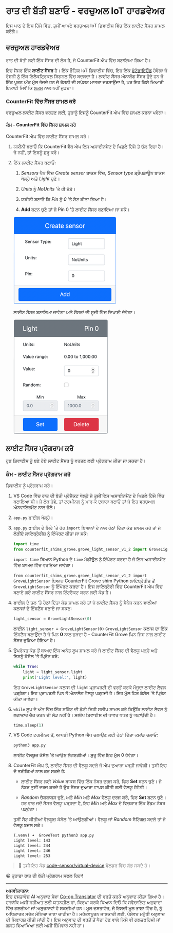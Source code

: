 <!--
CO_OP_TRANSLATOR_METADATA:
{
  "original_hash": "11f10c6760fb8202cf368422702fdf70",
  "translation_date": "2025-08-27T12:51:01+00:00",
  "source_file": "1-getting-started/lessons/3-sensors-and-actuators/virtual-device-sensor.md",
  "language_code": "pa"
}
-->
# ਰਾਤ ਦੀ ਬੱਤੀ ਬਣਾਓ - ਵਰਚੁਅਲ IoT ਹਾਰਡਵੇਅਰ

ਇਸ ਪਾਠ ਦੇ ਇਸ ਹਿੱਸੇ ਵਿੱਚ, ਤੁਸੀਂ ਆਪਣੇ ਵਰਚੁਅਲ IoT ਡਿਵਾਈਸ ਵਿੱਚ ਇੱਕ ਲਾਈਟ ਸੈਂਸਰ ਸ਼ਾਮਲ ਕਰੋਗੇ।

## ਵਰਚੁਅਲ ਹਾਰਡਵੇਅਰ

ਰਾਤ ਦੀ ਬੱਤੀ ਲਈ ਇੱਕ ਸੈਂਸਰ ਦੀ ਲੋੜ ਹੈ, ਜੋ CounterFit ਐਪ ਵਿੱਚ ਬਣਾਇਆ ਗਿਆ ਹੈ।

ਇਹ ਸੈਂਸਰ ਇੱਕ **ਲਾਈਟ ਸੈਂਸਰ** ਹੈ। ਇੱਕ ਭੌਤਿਕ IoT ਡਿਵਾਈਸ ਵਿੱਚ, ਇਹ ਇੱਕ [ਫੋਟੋਡਾਇਓਡ](https://wikipedia.org/wiki/Photodiode) ਹੋਵੇਗਾ ਜੋ ਰੋਸ਼ਨੀ ਨੂੰ ਇੱਕ ਇਲੈਕਟ੍ਰਿਕਲ ਸਿਗਨਲ ਵਿੱਚ ਬਦਲਦਾ ਹੈ। ਲਾਈਟ ਸੈਂਸਰ ਐਨਾਲੌਗ ਸੈਂਸਰ ਹੁੰਦੇ ਹਨ ਜੋ ਇੱਕ ਪੂਰਨ ਅੰਕ ਮੁੱਲ ਭੇਜਦੇ ਹਨ ਜੋ ਰੋਸ਼ਨੀ ਦੀ ਸਪੱਸ਼ਟ ਮਾਤਰਾ ਦਰਸਾਉਂਦਾ ਹੈ, ਪਰ ਇਹ ਕਿਸੇ ਮਿਆਰੀ ਇਕਾਈ ਜਿਵੇਂ ਕਿ [ਲਕਸ](https://wikipedia.org/wiki/Lux) ਨਾਲ ਨਹੀਂ ਜੁੜਦਾ।

### CounterFit ਵਿੱਚ ਸੈਂਸਰ ਸ਼ਾਮਲ ਕਰੋ

ਵਰਚੁਅਲ ਲਾਈਟ ਸੈਂਸਰ ਵਰਤਣ ਲਈ, ਤੁਹਾਨੂੰ ਇਸਨੂੰ CounterFit ਐਪ ਵਿੱਚ ਸ਼ਾਮਲ ਕਰਨਾ ਪਵੇਗਾ।

#### ਕੰਮ - CounterFit ਵਿੱਚ ਸੈਂਸਰ ਸ਼ਾਮਲ ਕਰੋ

CounterFit ਐਪ ਵਿੱਚ ਲਾਈਟ ਸੈਂਸਰ ਸ਼ਾਮਲ ਕਰੋ।

1. ਯਕੀਨੀ ਬਣਾਓ ਕਿ CounterFit ਵੈੱਬ ਐਪ ਇਸ ਅਸਾਈਨਮੈਂਟ ਦੇ ਪਿਛਲੇ ਹਿੱਸੇ ਤੋਂ ਚੱਲ ਰਿਹਾ ਹੈ। ਜੇ ਨਹੀਂ, ਤਾਂ ਇਸਨੂੰ ਸ਼ੁਰੂ ਕਰੋ।

1. ਇੱਕ ਲਾਈਟ ਸੈਂਸਰ ਬਣਾਓ:

    1. *Sensors* ਪੈਨ ਵਿੱਚ *Create sensor* ਬਾਕਸ ਵਿੱਚ, *Sensor type* ਡ੍ਰੌਪਡਾਊਨ ਬਾਕਸ ਖੋਲ੍ਹੋ ਅਤੇ *Light* ਚੁਣੋ।

    1. *Units* ਨੂੰ *NoUnits* 'ਤੇ ਹੀ ਛੱਡੋ।

    1. ਯਕੀਨੀ ਬਣਾਓ ਕਿ *Pin* ਨੂੰ *0* 'ਤੇ ਸੈਟ ਕੀਤਾ ਗਿਆ ਹੈ।

    1. **Add** ਬਟਨ ਚੁਣੋ ਤਾਂ ਜੋ Pin 0 'ਤੇ ਲਾਈਟ ਸੈਂਸਰ ਬਣਾਇਆ ਜਾ ਸਕੇ।

    ![ਲਾਈਟ ਸੈਂਸਰ ਸੈਟਿੰਗ](../../../../../translated_images/counterfit-create-light-sensor.9f36a5e0d4458d8d554d54b34d2c806d56093d6e49fddcda2d20f6fef7f5cce1.pa.png)

    ਲਾਈਟ ਸੈਂਸਰ ਬਣਾਇਆ ਜਾਵੇਗਾ ਅਤੇ ਸੈਂਸਰਾਂ ਦੀ ਸੂਚੀ ਵਿੱਚ ਦਿਖਾਈ ਦੇਵੇਗਾ।

    ![ਲਾਈਟ ਸੈਂਸਰ ਬਣਾਇਆ ਗਿਆ](../../../../../translated_images/counterfit-light-sensor.5d0f5584df56b90f6b2561910d9cb20dfbd73eeff2177c238d38f4de54aefae1.pa.png)

## ਲਾਈਟ ਸੈਂਸਰ ਪ੍ਰੋਗਰਾਮ ਕਰੋ

ਹੁਣ ਡਿਵਾਈਸ ਨੂੰ ਬਣੇ ਹੋਏ ਲਾਈਟ ਸੈਂਸਰ ਨੂੰ ਵਰਤਣ ਲਈ ਪ੍ਰੋਗਰਾਮ ਕੀਤਾ ਜਾ ਸਕਦਾ ਹੈ।

### ਕੰਮ - ਲਾਈਟ ਸੈਂਸਰ ਪ੍ਰੋਗਰਾਮ ਕਰੋ

ਡਿਵਾਈਸ ਨੂੰ ਪ੍ਰੋਗਰਾਮ ਕਰੋ।

1. VS Code ਵਿੱਚ ਰਾਤ ਦੀ ਬੱਤੀ ਪ੍ਰੋਜੈਕਟ ਖੋਲ੍ਹੋ ਜੋ ਤੁਸੀਂ ਇਸ ਅਸਾਈਨਮੈਂਟ ਦੇ ਪਿਛਲੇ ਹਿੱਸੇ ਵਿੱਚ ਬਣਾਇਆ ਸੀ। ਜੇ ਲੋੜ ਹੋਵੇ, ਤਾਂ ਟਰਮੀਨਲ ਨੂੰ ਮਾਰ ਕੇ ਦੁਬਾਰਾ ਬਣਾਓ ਤਾਂ ਜੋ ਇਹ ਵਰਚੁਅਲ ਐਨਵਾਇਰਮੈਂਟ ਨਾਲ ਚੱਲੇ।

1. `app.py` ਫਾਈਲ ਖੋਲ੍ਹੋ।

1. `app.py` ਫਾਈਲ ਦੇ ਸਿਰੇ 'ਤੇ ਹੋਰ `import` ਬਿਆਨਾਂ ਦੇ ਨਾਲ ਹੇਠਾਂ ਦਿੱਤਾ ਕੋਡ ਸ਼ਾਮਲ ਕਰੋ ਤਾਂ ਜੋ ਲੋੜੀਂਦੇ ਲਾਇਬ੍ਰੇਰੀਜ਼ ਨੂੰ ਇੰਪੋਰਟ ਕੀਤਾ ਜਾ ਸਕੇ:

    ```python
    import time
    from counterfit_shims_grove.grove_light_sensor_v1_2 import GroveLightSensor
    ```

    `import time` ਬਿਆਨ Python ਦੇ `time` ਮੋਡੀਊਲ ਨੂੰ ਇੰਪੋਰਟ ਕਰਦਾ ਹੈ ਜੋ ਇਸ ਅਸਾਈਨਮੈਂਟ ਵਿੱਚ ਬਾਅਦ ਵਿੱਚ ਵਰਤਿਆ ਜਾਵੇਗਾ।

    `from counterfit_shims_grove.grove_light_sensor_v1_2 import GroveLightSensor` ਬਿਆਨ CounterFit Grove shim Python ਲਾਇਬ੍ਰੇਰੀਜ਼ ਤੋਂ `GroveLightSensor` ਨੂੰ ਇੰਪੋਰਟ ਕਰਦਾ ਹੈ। ਇਸ ਲਾਇਬ੍ਰੇਰੀ ਵਿੱਚ CounterFit ਐਪ ਵਿੱਚ ਬਣਾਏ ਗਏ ਲਾਈਟ ਸੈਂਸਰ ਨਾਲ ਇੰਟਰੈਕਟ ਕਰਨ ਲਈ ਕੋਡ ਹੈ।

1. ਫਾਈਲ ਦੇ ਤਲ 'ਤੇ ਹੇਠਾਂ ਦਿੱਤਾ ਕੋਡ ਸ਼ਾਮਲ ਕਰੋ ਤਾਂ ਜੋ ਲਾਈਟ ਸੈਂਸਰ ਨੂੰ ਮੈਨੇਜ ਕਰਨ ਵਾਲੀਆਂ ਕਲਾਸਾਂ ਦੇ ਇੰਸਟੈਂਸ ਬਣਾਏ ਜਾ ਸਕਣ:

    ```python
    light_sensor = GroveLightSensor(0)
    ```

    ਲਾਈਨ `light_sensor = GroveLightSensor(0)` `GroveLightSensor` ਕਲਾਸ ਦਾ ਇੱਕ ਇੰਸਟੈਂਸ ਬਣਾਉਂਦਾ ਹੈ ਜੋ ਪਿਨ **0** ਨਾਲ ਜੁੜਦਾ ਹੈ - CounterFit Grove ਪਿਨ ਜਿਸ ਨਾਲ ਲਾਈਟ ਸੈਂਸਰ ਜੁੜਿਆ ਹੋਇਆ ਹੈ।

1. ਉਪਰੋਕਤ ਕੋਡ ਤੋਂ ਬਾਅਦ ਇੱਕ ਅਨੰਤ ਲੂਪ ਸ਼ਾਮਲ ਕਰੋ ਜੋ ਲਾਈਟ ਸੈਂਸਰ ਦੀ ਵੈਲਯੂ ਪੜ੍ਹੇ ਅਤੇ ਇਸਨੂੰ ਕੰਸੋਲ 'ਤੇ ਪ੍ਰਿੰਟ ਕਰੇ:

    ```python
    while True:
        light = light_sensor.light
        print('Light level:', light)
    ```

    ਇਹ `GroveLightSensor` ਕਲਾਸ ਦੀ `light` ਪ੍ਰਾਪਰਟੀ ਦੀ ਵਰਤੋਂ ਕਰਕੇ ਮੌਜੂਦਾ ਲਾਈਟ ਲੈਵਲ ਪੜ੍ਹੇਗਾ। ਇਹ ਪ੍ਰਾਪਰਟੀ ਪਿਨ ਤੋਂ ਐਨਾਲੌਗ ਵੈਲਯੂ ਪੜ੍ਹਦੀ ਹੈ। ਇਹ ਮੁੱਲ ਫਿਰ ਕੰਸੋਲ 'ਤੇ ਪ੍ਰਿੰਟ ਕੀਤਾ ਜਾਵੇਗਾ।

1. `while` ਲੂਪ ਦੇ ਅੰਤ ਵਿੱਚ ਇੱਕ ਸਕਿੰਟ ਦੀ ਛੋਟੀ ਜਿਹੀ ਸਲੀਪ ਸ਼ਾਮਲ ਕਰੋ ਕਿਉਂਕਿ ਲਾਈਟ ਲੈਵਲ ਨੂੰ ਲਗਾਤਾਰ ਚੈੱਕ ਕਰਨ ਦੀ ਲੋੜ ਨਹੀਂ ਹੈ। ਸਲੀਪ ਡਿਵਾਈਸ ਦੀ ਪਾਵਰ ਖਪਤ ਨੂੰ ਘਟਾਉਂਦੀ ਹੈ।

    ```python
    time.sleep(1)
    ```

1. VS Code ਟਰਮੀਨਲ ਤੋਂ, ਆਪਣੀ Python ਐਪ ਚਲਾਉਣ ਲਈ ਹੇਠਾਂ ਦਿੱਤਾ ਕਮਾਂਡ ਚਲਾਓ:

    ```sh
    python3 app.py
    ```

    ਲਾਈਟ ਵੈਲਯੂਜ਼ ਕੰਸੋਲ 'ਤੇ ਆਉਣ ਲੱਗਣਗੀਆਂ। ਸ਼ੁਰੂ ਵਿੱਚ ਇਹ ਮੁੱਲ 0 ਹੋਵੇਗਾ।

1. CounterFit ਐਪ ਤੋਂ, ਲਾਈਟ ਸੈਂਸਰ ਦੀ ਵੈਲਯੂ ਬਦਲੋ ਜੋ ਐਪ ਦੁਆਰਾ ਪੜ੍ਹੀ ਜਾਵੇਗੀ। ਤੁਸੀਂ ਇਹ ਦੋ ਤਰੀਕਿਆਂ ਨਾਲ ਕਰ ਸਕਦੇ ਹੋ:

    * ਲਾਈਟ ਸੈਂਸਰ ਲਈ *Value* ਬਾਕਸ ਵਿੱਚ ਇੱਕ ਨੰਬਰ ਦਰਜ ਕਰੋ, ਫਿਰ **Set** ਬਟਨ ਚੁਣੋ। ਜੋ ਨੰਬਰ ਤੁਸੀਂ ਦਰਜ ਕਰਦੇ ਹੋ ਉਹ ਸੈਂਸਰ ਦੁਆਰਾ ਵਾਪਸ ਕੀਤੀ ਗਈ ਵੈਲਯੂ ਹੋਵੇਗੀ।

    * *Random* ਚੈਕਬਾਕਸ ਚੁਣੋ, ਅਤੇ *Min* ਅਤੇ *Max* ਵੈਲਯੂ ਦਰਜ ਕਰੋ, ਫਿਰ **Set** ਬਟਨ ਚੁਣੋ। ਹਰ ਵਾਰ ਜਦੋਂ ਸੈਂਸਰ ਵੈਲਯੂ ਪੜ੍ਹਦਾ ਹੈ, ਇਹ *Min* ਅਤੇ *Max* ਦੇ ਵਿਚਕਾਰ ਇੱਕ ਰੈਂਡਮ ਨੰਬਰ ਪੜ੍ਹੇਗਾ।

    ਤੁਸੀਂ ਸੈੱਟ ਕੀਤੀਆਂ ਵੈਲਯੂਜ਼ ਕੰਸੋਲ 'ਤੇ ਆਉਣਗੀਆਂ। ਵੈਲਯੂ ਜਾਂ *Random* ਸੈਟਿੰਗਜ਼ ਬਦਲੋ ਤਾਂ ਜੋ ਵੈਲਯੂ ਬਦਲ ਸਕੇ।

    ```output
    (.venv) ➜  GroveTest python3 app.py 
    Light level: 143
    Light level: 244
    Light level: 246
    Light level: 253
    ```

> 💁 ਤੁਸੀਂ ਇਹ ਕੋਡ [code-sensor/virtual-device](../../../../../1-getting-started/lessons/3-sensors-and-actuators/code-sensor/virtual-device) ਫੋਲਡਰ ਵਿੱਚ ਲੱਭ ਸਕਦੇ ਹੋ।

😀 ਤੁਹਾਡਾ ਰਾਤ ਦੀ ਬੱਤੀ ਪ੍ਰੋਗਰਾਮ ਸਫਲ ਰਿਹਾ!

---

**ਅਸਵੀਕਾਰਨਾ**:  
ਇਹ ਦਸਤਾਵੇਜ਼ AI ਅਨੁਵਾਦ ਸੇਵਾ [Co-op Translator](https://github.com/Azure/co-op-translator) ਦੀ ਵਰਤੋਂ ਕਰਕੇ ਅਨੁਵਾਦ ਕੀਤਾ ਗਿਆ ਹੈ। ਹਾਲਾਂਕਿ ਅਸੀਂ ਸਹੀਅਤ ਲਈ ਯਤਨਸ਼ੀਲ ਹਾਂ, ਕਿਰਪਾ ਕਰਕੇ ਧਿਆਨ ਦਿਓ ਕਿ ਸਵੈਚਾਲਿਤ ਅਨੁਵਾਦਾਂ ਵਿੱਚ ਗਲਤੀਆਂ ਜਾਂ ਅਸੁਚਨਾਵਾਂ ਹੋ ਸਕਦੀਆਂ ਹਨ। ਮੂਲ ਦਸਤਾਵੇਜ਼, ਜੋ ਇਸਦੀ ਮੂਲ ਭਾਸ਼ਾ ਵਿੱਚ ਹੈ, ਨੂੰ ਅਧਿਕਾਰਤ ਸਰੋਤ ਮੰਨਿਆ ਜਾਣਾ ਚਾਹੀਦਾ ਹੈ। ਮਹੱਤਵਪੂਰਨ ਜਾਣਕਾਰੀ ਲਈ, ਪੇਸ਼ੇਵਰ ਮਨੁੱਖੀ ਅਨੁਵਾਦ ਦੀ ਸਿਫਾਰਸ਼ ਕੀਤੀ ਜਾਂਦੀ ਹੈ। ਇਸ ਅਨੁਵਾਦ ਦੀ ਵਰਤੋਂ ਤੋਂ ਪੈਦਾ ਹੋਣ ਵਾਲੇ ਕਿਸੇ ਵੀ ਗਲਤਫਹਿਮੀ ਜਾਂ ਗਲਤ ਵਿਆਖਿਆ ਲਈ ਅਸੀਂ ਜ਼ਿੰਮੇਵਾਰ ਨਹੀਂ ਹਾਂ।